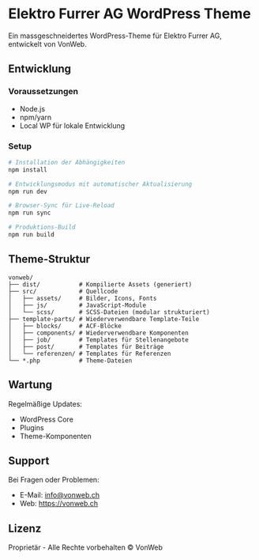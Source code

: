 # Elektro Furrer AG WordPress Theme

Ein massgeschneidertes WordPress-Theme für Elektro Furrer AG, entwickelt von VonWeb.

## Entwicklung

### Voraussetzungen

- Node.js
- npm/yarn
- Local WP für lokale Entwicklung

### Setup

```bash
# Installation der Abhängigkeiten
npm install

# Entwicklungsmodus mit automatischer Aktualisierung
npm run dev

# Browser-Sync für Live-Reload
npm run sync

# Produktions-Build
npm run build
```

## Theme-Struktur

```
vonweb/
├── dist/           # Kompilierte Assets (generiert)
├── src/            # Quellcode
│   ├── assets/     # Bilder, Icons, Fonts
│   ├── js/         # JavaScript-Module
│   └── scss/       # SCSS-Dateien (modular strukturiert)
├── template-parts/ # Wiederverwendbare Template-Teile
│   ├── blocks/     # ACF-Blöcke
│   ├── components/ # Wiederverwendbare Komponenten
│   ├── job/        # Templates für Stellenangebote
│   ├── post/       # Templates für Beiträge
│   └── referenzen/ # Templates für Referenzen
└── *.php           # Theme-Dateien
```

## Wartung

Regelmäßige Updates:

- WordPress Core
- Plugins
- Theme-Komponenten

## Support

Bei Fragen oder Problemen:

- E-Mail: info@vonweb.ch
- Web: https://vonweb.ch

## Lizenz

Proprietär - Alle Rechte vorbehalten © VonWeb
